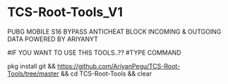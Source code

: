 # TCS-Root-Tools_V1

PUBG MOBILE S16 BYPASS ANTICHEAT
BLOCK INCOMING & OUTGOING DATA
POWERED BY ARIYANYT

#IF YOU WANT TO USE THIS TOOLS..??
#TYPE COMMAND

pkg install git && https://github.com/AriyanPegu/TCS-Root-Tools/tree/master && cd TCS-Root-Tools && clear
